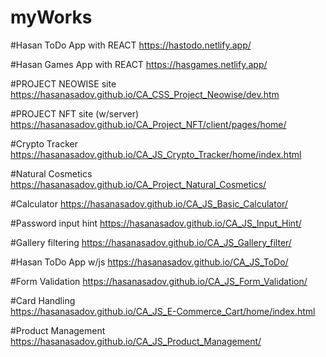 # myWorks
#Hasan ToDo App with REACT
https://hastodo.netlify.app/

#Hasan Games App with REACT
https://hasgames.netlify.app/

#PROJECT NEOWISE site
https://hasanasadov.github.io/CA_CSS_Project_Neowise/dev.htm

#PROJECT NFT site (w/server)
https://hasanasadov.github.io/CA_Project_NFT/client/pages/home/

#Crypto Tracker
https://hasanasadov.github.io/CA_JS_Crypto_Tracker/home/index.html

#Natural Cosmetics
https://hasanasadov.github.io/CA_Project_Natural_Cosmetics/

#Calculator
https://hasanasadov.github.io/CA_JS_Basic_Calculator/

#Password input hint
https://hasanasadov.github.io/CA_JS_Input_Hint/

#Gallery filtering
https://hasanasadov.github.io/CA_JS_Gallery_filter/

#Hasan ToDo App w/js
https://hasanasadov.github.io/CA_JS_ToDo/

#Form Validation
https://hasanasadov.github.io/CA_JS_Form_Validation/

#Card Handling  
https://hasanasadov.github.io/CA_JS_E-Commerce_Cart/home/index.html

#Product Management
https://hasanasadov.github.io/CA_JS_Product_Management/

